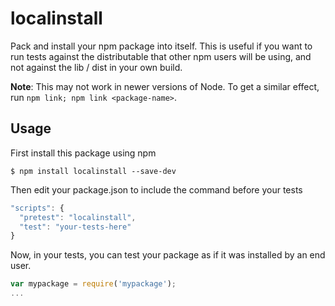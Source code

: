 # localinstall
Pack and install your npm package into itself. This is useful if you want to run
tests against the distributable that other npm users will be using, and not
against the lib / dist in your own build.

**Note**: This may not work in newer versions of Node. 
To get a similar effect, run `npm link; npm link <package-name>`.

## Usage
First install this package using npm
```
$ npm install localinstall --save-dev
```

Then edit your package.json to include the command before your tests
```javascript
"scripts": {
  "pretest": "localinstall",
  "test": "your-tests-here"
}
```

Now, in your tests, you can test your package as if it was installed by an end
user.

```javascript
var mypackage = require('mypackage');
...
```
